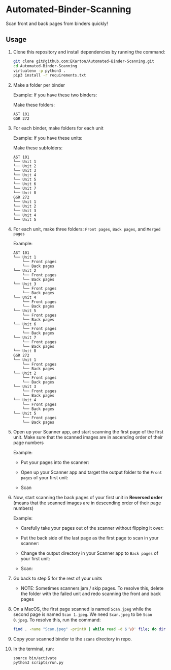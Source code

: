 # Automated-Binder-Scanning
Scan front and back pages from binders quickly!

## Usage
1. Clone this repository and install dependencies by running the command:
	```bash
	git clone git@github.com:EKarton/Automated-Binder-Scanning.git
	cd Automated-Binder-Scanning
	virtualenv -p python3 .
	pip3 install -r requirements.txt
	```

2. Make a folder per binder
	
    Example: If you have these two binders:

	Make these folders:
	```
	AST 101
	GGR 272
	```

3. For each binder, make folders for each unit
	
    Example: If you have these units:

	Make these subfolders:
	```
	AST 101
    └── Unit 1
    └── Unit 2
    └── Unit 3
    └── Unit 4
    └── Unit 5
    └── Unit 6
    └── Unit 7
    └── Unit 8
    GGR 272
    └── Unit 1
    └── Unit 2
    └── Unit 3
    └── Unit 4
    └── Unit 5
	```

4. For each unit, make three folders: ```Front pages```, ```Back pages```, and ```Merged pages```
	
    Example:
	```
	AST 101
    └── Unit 1
    	└── Front pages
    	└── Back pages
    └── Unit 2
    	└── Front pages
    	└── Back pages
    └── Unit 3
    	└── Front pages
    	└── Back pages
    └── Unit 4
    	└── Front pages
    	└── Back pages
    └── Unit 5
    	└── Front pages
    	└── Back pages
    └── Unit 6
    	└── Front pages
    	└── Back pages
    └── Unit 7
    	└── Front pages
    	└── Back pages
    └── Unit 8
    GGR 272
    └── Unit 1
    	└── Front pages
    	└── Back pages
    └── Unit 2
    	└── Front pages
    	└── Back pages
    └── Unit 3
    	└── Front pages
    	└── Back pages
    └── Unit 4
    	└── Front pages
    	└── Back pages
    └── Unit 5
    	└── Front pages
    	└── Back pages
	```

5. Open up your Scanner app, and start scanning the first page of the first unit. Make sure that the scanned images are in ascending order of their page numbers
	
    Example:
	* Put your pages into the scanner:

	* Open up your Scanner app and target the output folder to the ```Front pages``` of your first unit:

	* Scan 

6. Now, start scanning the back pages of your first unit in **Reversed order** (means that the scanned images are in descending order of their page numbers)
	
    Example:
	* Carefully take your pages out of the scanner without flipping it over:

	* Put the back side of the last page as the first page to scan in your scanner:

	* Change the output directory in your Scanner app to ```Back pages``` of your first unit:

	* Scan:

7. Go back to step 5 for the rest of your units
	* NOTE: Sometimes scanners jam / skip pages. To resolve this, delete the folder with the failed unit and redo scanning the front and back pages

8. On a MacOS, the first page scanned is named ```Scan.jpeg``` while the second page is named ```Scan 1.jpeg```. We need ```Scan.jpeg``` to be ```Scan 0.jpeg```. To resolve this, run the command:
	```bash
	find . -name "Scan.jpeg" -print0 | while read -d $'\0' file; do dir=$(dirname "${file}"); echo $dir; mv "${file}"  "${dir}/Scan 0.jpeg"; done
	```

9. Copy your scanned binder to the ```scans``` directory in repo. 

10. In the terminal, run:
	```
	source bin/activate
	python3 scripts/run.py
	```